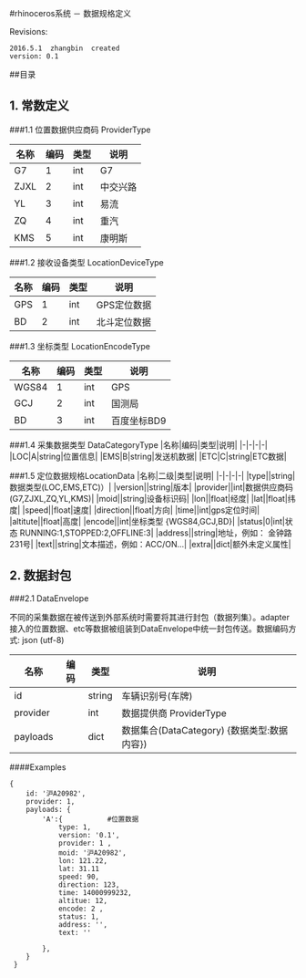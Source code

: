 

#rhinoceros系统 － 数据规格定义


Revisions: 	
	

	2016.5.1  zhangbin 	created
	version: 0.1
	

##目录





## 1. 常数定义



###1.1 位置数据供应商码 ProviderType


|名称|编码|类型|说明|
|-|-|-|-|
|G7|1|int|G7|
|ZJXL|2|int|中交兴路|
|YL|3|int|易流|
|ZQ|4|int|重汽|
|KMS|5|int|康明斯|

###1.2 接收设备类型 LocationDeviceType


|名称|编码|类型|说明|
|-|-|-|-|
|GPS|1|int|GPS定位数据|
|BD|2|int|北斗定位数据|


###1.3 坐标类型 LocationEncodeType


|名称|编码|类型|说明|
|-|-|-|-|
|WGS84|1|int|GPS|
|GCJ|2|int|国测局|
|BD|3|int|百度坐标BD9|

###1.4 采集数据类型 DataCategoryType
|名称|编码|类型|说明|
|-|-|-|-|
|LOC|A|string|位置信息|
|EMS|B|string|发送机数据|
|ETC|C|string|ETC数据|

###1.5 定位数据规格LocationData
|名称|二级|类型|说明|
|-|-|-|-|
|type||string|数据类型(LOC,EMS,ETC)）|
|version||string|版本|
|provider||int|数据供应商码(G7,ZJXL,ZQ,YL,KMS)|
|moid||string|设备标识码|
|lon||float|经度|
|lat||float|纬度|
|speed||float|速度|
|direction||float|方向|
|time||int|gps定位时间|
|altitute||float|高度|
|encode||int|坐标类型 {WGS84,GCJ,BD}|
|status|0|int|状态 RUNNING:1,STOPPED:2,OFFLINE:3|
|address||string|地址，例如： 金钟路231号|
|text||string|文本描述，例如：ACC/ON...|
|extra||dict|额外未定义属性|




  	
## 2. 数据封包
###2.1 DataEnvelope 

不同的采集数据在被传送到外部系统时需要将其进行封包（数据列集）。adapter接入的位置数据、etc等数据被组装到DataEnvelope中统一封包传送。数据编码方式: json (utf-8)

|名称|编码|类型|说明|
|-|-|-|-|
|id||string|车辆识别号(车牌)|
|provider||int|数据提供商 ProviderType|
|payloads||dict|数据集合(DataCategory) {数据类型:数据内容})|

####Examples

	{
	  	id: '沪A20982',
	  	provider: 1,
	  	payloads: {
	  		'A':{           #位置数据
	  			type: 1,
	  			version: '0.1',
	  			provider: 1 ,
	  			moid: '沪A20982',
	  			lon: 121.22,
	  			lat: 31.11
	  			speed: 90,
	  			direction: 123,
	  			time: 14000999232,
	  			altitue: 12,
	  			encode: 2 ,
	  			status: 1,
	  			address: '',
	  			text: ''
	  			
	  		},
	  	}
	 } 
	 
	

